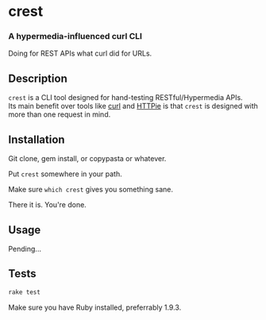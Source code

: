 crest
======
### A hypermedia-influenced curl CLI ###

Doing for REST APIs what curl did for URLs.


Description
-----------

`crest` is a CLI tool designed for hand-testing RESTful/Hypermedia APIs.  
Its main benefit over tools like [curl](http://curl.haxx.se/) and
[HTTPie](https://github.com/jkbr/httpie) is that `crest` is designed with
more than one request in mind.


Installation
------------
Git clone, gem install, or copypasta or whatever.

Put `crest` somewhere in your path.

Make sure `which crest` gives you something sane.

There it is.  You're done.


Usage
-----

Pending...



Tests
-----

```bash
rake test
```

Make sure you have Ruby installed, preferrably 1.9.3.








